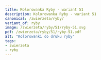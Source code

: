 ```yaml
---
title: Kolorowanka Ryby - wariant 51
description: Kolorowanka Ryby - wariant 51
canonical: /zwierzeta/ryby/
variant_of: ryby
image: /zwierzeta/ryby/51/ryby-51.svg
pdf: /zwierzeta/ryby/51/ryby-51.pdf
alt: "Kolorowanki do druku ryby"
tags:
- zwierzeta
- ryby
---
```


